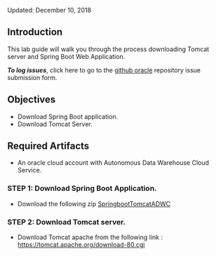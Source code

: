Updated: December 10, 2018

## Introduction

This lab guide will walk you through the process downloading Tomcat server and Spring Boot Web Application.

**_To log issues_**, click here to go to the [github oracle](https://github.com/oracle/learning-library/issues/new) repository issue submission form.

## Objectives

- Download Spring Boot application.
- Download Tomcat Server.

## Required Artifacts

- An oracle cloud account with Autonomous Data Warehouse Cloud Service.

### **STEP 1**: Download Spring Boot Application.  
    
- Download the following zip [SpringbootTomcatADWC](https://oradocs-corp.documents.us2.oraclecloud.com/documents/link/LDD42CB781827670909DBAA0F6C3FF17C1177A968060/fileview/DF9D15293C9B234B8ECA23CCF6C3FF17C1177A968060/_SpringBootWarDeploymentFinal.zip)

### **STEP 2**: Download Tomcat server.

- Download Tomcat apache from the following link : https://tomcat.apache.org/download-80.cgi
